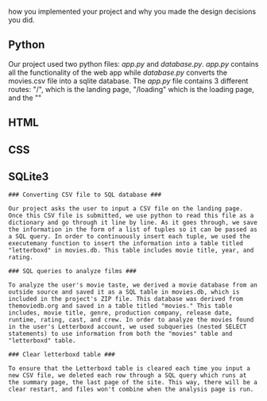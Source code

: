 how you implemented your project and why you made the design decisions you did.

## Python
Our project used two python files: *app.py* and *database.py*. *app.py* contains all the functionality of the web app while *database.py* converts the movies.csv file into a sqlite database. The *app.py* file contains 3 different routes: "/", which is the landing page, "/loading" which is the loading page, and the ""

## HTML


## CSS


## SQLite3

    ### Converting CSV file to SQL database ###

    Our project asks the user to input a CSV file on the landing page. Once this CSV file is submitted, we use python to read this file as a dictionary and go through it line by line. As it goes through, we save the information in the form of a list of tuples so it can be passed as a SQL query. In order to continuously insert each tuple, we used the executemany function to insert the information into a table titled "letterboxd" in movies.db. This table includes movie title, year, and rating. 

    ### SQL queries to analyze films ###

    To analyze the user's movie taste, we derived a movie database from an outside source and saved it as a SQL table in movies.db, which is included in the project's ZIP file. This database was derived from themoviedb.org and saved in a table titled "movies." This table includes, movie title, genre, production company, release date, runtime, rating, cast, and crew. In order to analyze the movies found in the user's Letterboxd account, we used subqueries (nested SELECT statements) to use information from both the "movies" table and "letterboxd" table. 

    ### Clear letterboxd table ###

    To ensure that the Letterboxd table is cleared each time you input a new CSV file, we deleted each row through a SQL query which runs at the summary page, the last page of the site. This way, there will be a clear restart, and files won't combine when the analysis page is run. 